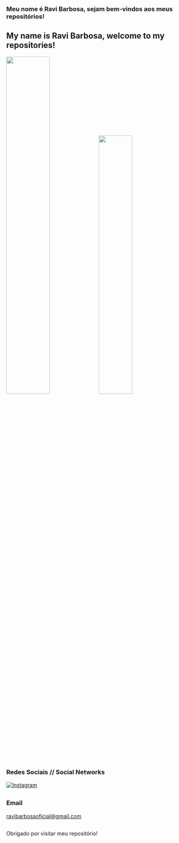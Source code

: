### Meu nome é Ravi Barbosa, sejam bem-vindos aos meus repositórios!  
   
## My name is Ravi Barbosa, welcome to my repositories!

<div>
<img width="48%" src="https://github-readme-stats.vercel.app/api?username=BarbosaRavi&show_icons=true&theme=radical">
<img width="42%" src="https://github-readme-stats.vercel.app/api/top-langs/?username=BarbosaRavi&layout=compact&theme=radical">

</div>

### Redes Sociais // Social Networks
[![Instagram](https://img.shields.io/badge/Instagram-E4405F?style=for-the-badge&logo=instagram&logoColor=white)](https://www.instagram.com/ravib.barbosa?igshid=MzNINGNkZWQ4MG==)
##
### Email
ravibarbosaoficial@gmail.com
##
Obrigado por visitar meu repositório! 
